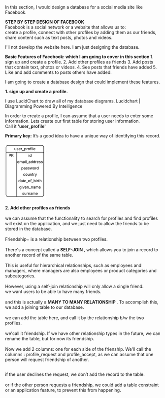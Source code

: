 In this section, I would design a database for a social media site like Facebook.		
		
<b> STEP BY STEP DESIGN OF FACEBOOK		</b>
<br>	Facebook is a social network or a website that allows us to:	
		create a profile,
		connect with other profiles by adding them as our friends,
		share content such as text posts, photos and videos.
		
I'll not develop the website here. I am just designing the database.	

	
<b> Basic Features of Facebook: which I am going to cover in this section </b>
	1. sign up and create a profile.
	2. Add other profiles as friends
	3. Add posts that contain text, photos or videos.
	4. See posts that friends have added
	5. Like and add comments to posts others have added.
	
I am going to create a database design that could implement these features.
	
<b> 1. sign up and create a profile. </b>
	
I use LucidChart to draw all of my database diagrams.
Lucidchart | Diagramming Powered By Intelligence
	
In order to create a profile, I can assume that a user needs to enter some information.
Lets create our first table for storing user information.  
Call it <b> 'user_profile'</b>

<b> Primary key: </b> 
It’s a good idea to have a unique way of identifying this record.

![image alt](https://github.com/hinaazubairr/SQL-Projects/blob/main/E-R%20diagrams/1.PNG?raw=true)


<b> 2. Add other profiles as friends		</b>
<br>			
	we can assume that the functionality to search for profiles and find profiles will exist on the application, and we just need to allow the friends to be stored in the database.		
<br>	Friendship= is a relationship between two profiles.		
<br> There's a concept called a <b> SELF-JOIN </b> , which allows you to join a record to another record of the same table.		
<br> This is useful for hierarchical relationships, such as employees and managers, where managers are also employees or product categories and subcategories.		
<br> However, using a self-join relationship will only allow a single friend.	
		we want users to be able to have many friends.	
<br> and this is actually a <b> MANY TO MANY RELATIONSHIP </b>. To accomplish this, we add a joining table to our database.		
<br> we can add the table here, and call it by the relationship b/w the two profiles.		
<br> we'call it friendship. If we have other relationship types in the future, we can rename the table, but for now its friendship.		
<br> Now we add 2 columns: one for each side of the frienship. We'll call the columns : profile_request and profile_accept, as we can assume that one person will request friendship of another.		
			
<br> if the user declines the request, we don’t add the record to the table.		
<br> or if the other person requests a friendship, we could add a table constraint or an application feature, to prevent this from happening.		
			


